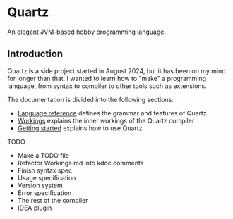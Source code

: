 # Quartz
An elegant JVM-based hobby programming language.

## Introduction
Quartz is a side project started in August 2024, but it has been on my mind for longer than that.
I wanted to learn how to "make" a programming language, from syntax to compiler to other tools such as extensions.

The documentation is divided into the following sections:
* [Language reference](LanguageReference.md) defines the grammar and features of Quartz
* [Workings](Workings.md) explains the inner workings of the Quartz compiler
* [Getting started](GettingStarted.md) explains how to use Quartz

TODO
* Make a TODO file
* Refactor Workings.md into kdoc comments
* Finish syntax spec
* Usage specification
* Version system
* Error specification
* The rest of the compiler
* IDEA plugin
